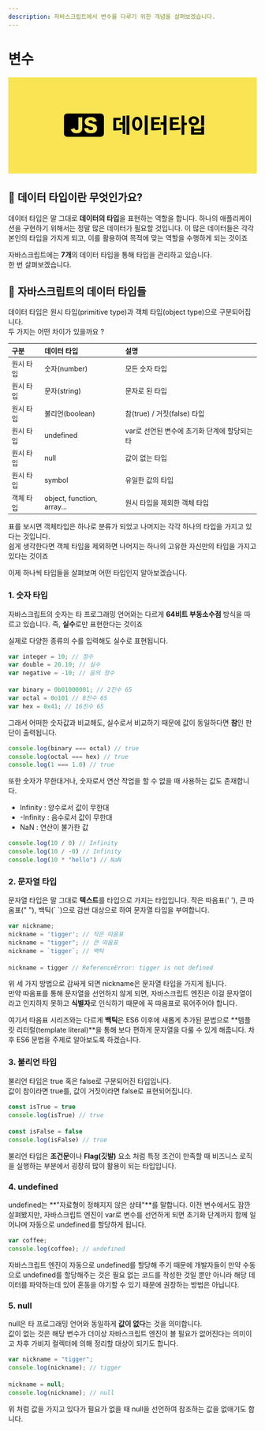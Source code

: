 ```yaml
---
description: 자바스크립트에서 변수를 다루기 위한 개념을 살펴보겠습니다.
---
```


# 변수

![](../.gitbook/assets/datatype.png)

## 🤔 데이터 타입이란 무엇인가요?

데이터 타입은 말 그대로 **데이터의 타입**을 표현하는 역할을 합니다. 하나의 애플리케이션을 구현하기 위해서는 정말 많은 데이터가 필요할 것입니다. 이 많은 데이터들은 각각 본인의 타입을 가지게 되고, 이를 활용하여 목적에 맞는 역할을 수행하게 되는 것이죠

자바스크립트에는 **7개**의 데이터 타입을 통해 타입을 관리하고 있습니다.  
한 번 살펴보겠습니다.

## 💾 자바스크립트의 데이터 타입들

데이터 타입은 원시 타입\(primitive type\)과 객체 타입\(object type\)으로 구분되어집니다.  
두 가지는 어떤 차이가 있을까요 ?

| 구분 | 데이터 타입 | 설명 |
| :--- | :--- | :--- |
| 원시 타입 | 숫자\(number\) | 모든 숫자 타입 |
| 원시 타입 | 문자\(string\) | 문자로 된 타입 |
| 원시 타입 | 불리언\(boolean\) | 참\(true\) / 거짓\(false\) 타입 |
| 원시 타입 | undefined | var로 선언된 변수에 초기화 단계에 할당되는 타 |
| 원시 타입 | null | 값이 없는 타입 |
| 원시 타입 | symbol | 유일한 값의 타입 |
| 객체 타입 | object, function, array... | 원시 타입을 제외한 객체 타입 |

표를 보시면 객체타입은 하나로 분류가 되었고 나머지는 각각 하나의 타입을 가지고 있다는 것입니다.  
쉽게 생각한다면 객체 타입을 제외하면 나머지는 하나의 고유한 자신만의 타입을 가지고 있다는 것이죠  
  
이제 하나씩 타입들을 살펴보며 어떤 타입인지 알아보겠습니다. 

### 1. 숫자 타입

자바스크립트의 숫자는 타 프로그래밍 언어와는 다르게 **64비트 부동소수점** 방식을 따르고 있습니다. 즉, **실수**로만 표현한다는 것이죠  
  
실제로 다양한 종류의 수를 입력해도 실수로 표현됩니다.

```javascript
var integer = 10; // 정수
var double = 20.10; // 실수
var negative = -10; // 음의 정수

var binary = 0b01000001; // 2진수 65
var octal = 0o101 // 8진수 65
var hex = 0x41; // 16진수 65
```

그래서 어떠한 숫자값과 비교해도, 실수로서 비교하기 때문에 값이 동일하다면 **참**인 판단이 출력됩니다.

```javascript
console.log(binary === octal) // true
console.log(octal === hex) // true
console.log(1 === 1.0) // true
```

또한 숫자가 무한대거나, 숫자로서 연산 작업을 할 수 없을 때 사용하는 값도 존재합니다. 

* Infinity : 양수로서 값이 무한대
* -Infinity : 음수로서 값이 무한대
* NaN : 연산이 불가한 값

```javascript
console.log(10 / 0) // Infinity
console.log(10 / -0) // Infinity
console.log(10 * "hello") // NaN
```

### 2. 문자열 타입

문자열 타입은 말 그대로 **텍스트**를 타입으로 가지는 타입입니다. 작은 따옴표\(' '\), 큰 따옴표\(" "\), 백틱\(\` \`\)으로 감싼 대상으로 하여 문자열 타입을 부여합니다.

```javascript
var nickname;
nickname = 'tigger'; // 작은 따옴표
nickname = "tigger"; // 큰 따옴표
nickname = `tigger`; // 백틱

nickname = tigger // ReferenceError: tigger is not defined
```

위 세 가지 방법으로 감싸게 되면 nickname은 문자열 타입을 가지게 됩니다.  
만약 따옴표를 통해 문자열을 선언하지 않게 되면, 자바스크립트 엔진은 이걸 문자열이라고 인지하지 못하고 **식별자**로 인식하기 때문에 꼭 따옴표로 묶어주어야 합니다. 

여기서 따옴표 시리즈와는 다르게 **백틱**은 ES6 이후에 새롭게 추가된 문법으로 **템플릿 리터럴\(template literal\)**을 통해 보다 편하게 문자열을 다룰 수 있게 해줍니다. 차후 ES6 문법을 주제로 알아보도록 하겠습니다.

### 3. 불리언 타입

불리언 타입은 true 혹은 false로 구분되어진 타입입니다.  
값이 참이라면 true를, 값이 거짓이라면 false로 표현되어집니다.

```javascript
const isTrue = true
console.log(isTrue) // true

const isFalse = false
console.log(isFalse) // true
```

불리언 타입은 **조건문**이나 **Flag\(깃발\)** 요소 처럼 특정 조건이 만족할 때 비즈니스 로직을 실행하는 부분에서 굉장히 많이 활용이 되는 타입입니다.

### 4. undefined

undefined는 **"자료형이 정해지지 않은 상태"**를 말합니다. 이전 변수에서도 잠깐 살펴봤지만, 자바스크립트 엔진이 var로 변수를 선언하게 되면 초기화 단계까지 함께 일어나며 자동으로 undefined를 할당하게 됩니다.

```javascript
var coffee;
console.log(coffee); // undefined
```

자바스크립트 엔진이 자동으로 undefined를 할당해 주기 때문에 개발자들이 만약 수동으로 undefined를 할당해주는 것은 필요 없는 코드를 작성한 것일 뿐만 아니라 해당 데이터를 파악하는데 있어 혼동을 야기할 수 있기 때문에 권장하는 방법은 아닙니다.

### 5. null

null은 타 프로그래밍 언어와 동일하게 **값이 없다**는 것을 의미합니다.  
값이 없는 것은 해당 변수가 더이상 자바스크립트 엔진이 볼 필요가 없어진다는 의미이고 차후 가비지 컬렉터에 의해 정리할 대상이 되기도 합니다.

```javascript
var nickname = "tigger";
console.log(nickname); // tigger

nickname = null;
console.log(nickname); // null
```

 위 처럼 값을 가지고 있다가 필요가 없을 때 null을 선언하여 참조하는 값을 없애기도 합니다.

